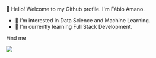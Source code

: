 
👋 Hello! Welcome to my Github profile. I'm Fábio Amano.

- 👀 I’m interested in Data Science and Machine Learning.
- 🌱 I’m currently learning Full Stack Development.

Find me

<div>
<a href="https://www.linkedin.com/in/fabio-amano-130712ba/" target="_blank"><img src="https://img.shields.io/badge/-LinkedIn-%230077B5?style=for-the-badge&logo=linkedin&logoColor=white" target="_blank"></a>   
</div>


<!---
fabioamano/fabioamano is a ✨ special ✨ repository because its `README.md` (this file) appears on your GitHub profile.
You can click the Preview link to take a look at your changes.
--->
